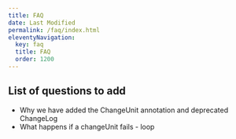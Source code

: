 ```yaml
---
title: FAQ
date: Last Modified 
permalink: /faq/index.html
eleventyNavigation:
  key: faq 
  title: FAQ
  order: 1200
---
```

## List of questions to add

- Why we have added the ChangeUnit annotation and deprecated ChangeLog
- What happens if a changeUnit fails - loop